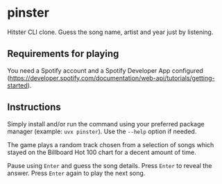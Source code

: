 # pinster

Hitster CLI clone. Guess the song name, artist and year just by listening.

## Requirements for playing

You need a Spotify account and a Spotify Developer App configured
(https://developer.spotify.com/documentation/web-api/tutorials/getting-started).

## Instructions

Simply install and/or run the command using your preferred package manager
(example: `uvx pinster`). Use the `--help` option if needed.

The game plays a random track chosen from a selection of songs which stayed on the
Billboard Hot 100 chart for a decent amount of time.

Pause using `Enter` and guess the song details. Press `Enter` to reveal the answer.
Press `Enter` again to play the next song.
